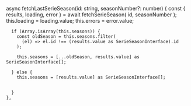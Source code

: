  async fetchLastSerieSeason(id: string, seasonNumber?: number) {
      const { results, loading, error } = await fetchSerieSeason(
        id,
        seasonNumber
      );
      this.loading = loading.value;
      this.errors = error.value;

      if (Array.isArray(this.seasons)) {
        const oldSeason = this.seasons.filter(
          (el) => el.id !== (results.value as SerieSeasonInterface).id
        );

        this.seasons = [...oldSeason, results.value] as SerieSeasonInterface[];
 
      } else {
        this.seasons = [results.value] as SerieSeasonInterface[];
    

      }
    },